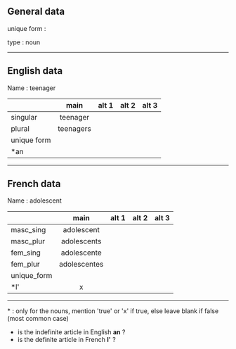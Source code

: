 ## General data

unique form :

type : noun

---

## English data

Name : teenager

|             |   main    | alt 1 | alt 2 | alt 3 |
| :---------- | :-------: | :---: | :---: | ----- |
| singular    | teenager  |       |       |       |
| plural      | teenagers |       |       |       |
| unique form |           |       |       |       |
| \*an        |           |       |       |       |

---

## French data

Name : adolescent

|             |     main     | alt 1 | alt 2 | alt 3 |
| :---------- | :----------: | :---: | :---: | :---: |
| masc_sing   |  adolescent  |       |       |       |
| masc_plur   | adolescents  |       |       |       |
| fem_sing    | adolescente  |       |       |       |
| fem_plur    | adolescentes |       |       |       |
| unique_form |              |       |       |       |
| \*l'        |      x       |       |       |       |

---

\* : only for the nouns, mention 'true' or 'x' if true, else leave blank if false (most common case)

- is the indefinite article in English **an** ?
- is the definite article in French **l'** ?
